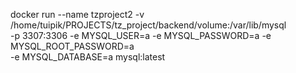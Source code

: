 docker run --name tzproject2 -v /home/tuipik/PROJECTS/tz_project/backend/volume:/var/lib/mysql \
-p 3307:3306 -e MYSQL_USER=a -e MYSQL_PASSWORD=a -e MYSQL_ROOT_PASSWORD=a \
-e MYSQL_DATABASE=a mysql:latest